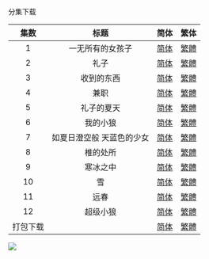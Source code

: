 分集下载

|   集数   |            标题            |                             简体                             |                             繁体                             |
| :------: | :------------------------: | :----------------------------------------------------------: | :----------------------------------------------------------: |
|    1     |      一无所有的女孩子      | [简体](https://raw.githubusercontent.com/SweetSub/SweetSub/master/Archive/Super%20Cub/%5BSweetSub%5D%20Super%20Cub%20-%2001.chs.ass) | [繁體](https://raw.githubusercontent.com/SweetSub/SweetSub/master/Archive/Super%20Cub/%5BSweetSub%5D%20Super%20Cub%20-%2001.cht.ass) |
|    2     |            礼子            | [简体](https://raw.githubusercontent.com/SweetSub/SweetSub/master/Archive/Super%20Cub/%5BSweetSub%5D%20Super%20Cub%20-%2002.chs.ass) | [繁體](https://raw.githubusercontent.com/SweetSub/SweetSub/master/Archive/Super%20Cub/%5BSweetSub%5D%20Super%20Cub%20-%2002.cht.ass) |
|    3     |         收到的东西         | [简体](https://raw.githubusercontent.com/SweetSub/SweetSub/master/Archive/Super%20Cub/%5BSweetSub%5D%20Super%20Cub%20-%2003.chs.ass) | [繁體](https://raw.githubusercontent.com/SweetSub/SweetSub/master/Archive/Super%20Cub/%5BSweetSub%5D%20Super%20Cub%20-%2003.cht.ass) |
|    4     |            兼职            | [简体](https://raw.githubusercontent.com/SweetSub/SweetSub/master/Archive/Super%20Cub/%5BSweetSub%5D%20Super%20Cub%20-%2004.chs.ass) | [繁體](https://raw.githubusercontent.com/SweetSub/SweetSub/master/Archive/Super%20Cub/%5BSweetSub%5D%20Super%20Cub%20-%2004.cht.ass) |
|    5     |         礼子的夏天         | [简体](https://raw.githubusercontent.com/SweetSub/SweetSub/master/Archive/Super%20Cub/%5BSweetSub%5D%20Super%20Cub%20-%2005.chs.ass) | [繁體](https://raw.githubusercontent.com/SweetSub/SweetSub/master/Archive/Super%20Cub/%5BSweetSub%5D%20Super%20Cub%20-%2005.cht.ass) |
|    6     |          我的小狼          | [简体](https://raw.githubusercontent.com/SweetSub/SweetSub/master/Archive/Super%20Cub/%5BSweetSub%5D%20Super%20Cub%20-%2006.chs.ass) | [繁體](https://raw.githubusercontent.com/SweetSub/SweetSub/master/Archive/Super%20Cub/%5BSweetSub%5D%20Super%20Cub%20-%2006.cht.ass) |
|    7     | 如夏日澄空般  天蓝色的少女 | [简体](https://raw.githubusercontent.com/SweetSub/SweetSub/master/Archive/Super%20Cub/%5BSweetSub%5D%20Super%20Cub%20-%2007.chs.ass) | [繁體](https://raw.githubusercontent.com/SweetSub/SweetSub/master/Archive/Super%20Cub/%5BSweetSub%5D%20Super%20Cub%20-%2007.cht.ass) |
|    8     |          椎的处所          | [简体](https://raw.githubusercontent.com/SweetSub/SweetSub/master/Archive/Super%20Cub/%5BSweetSub%5D%20Super%20Cub%20-%2008.chs.ass) | [繁體](https://raw.githubusercontent.com/SweetSub/SweetSub/master/Archive/Super%20Cub/%5BSweetSub%5D%20Super%20Cub%20-%2008.cht.ass) |
|    9     |          寒冰之中          | [简体](https://raw.githubusercontent.com/SweetSub/SweetSub/master/Archive/Super%20Cub/%5BSweetSub%5D%20Super%20Cub%20-%2009.chs.ass) | [繁體](https://raw.githubusercontent.com/SweetSub/SweetSub/master/Archive/Super%20Cub/%5BSweetSub%5D%20Super%20Cub%20-%2009.cht.ass) |
|    10    |             雪             | [简体](https://raw.githubusercontent.com/SweetSub/SweetSub/master/Archive/Super%20Cub/%5BSweetSub%5D%20Super%20Cub%20-%2010.chs.ass) | [繁體](https://raw.githubusercontent.com/SweetSub/SweetSub/master/Archive/Super%20Cub/%5BSweetSub%5D%20Super%20Cub%20-%2010.cht.ass) |
|    11    |            远春            | [简体](https://raw.githubusercontent.com/SweetSub/SweetSub/master/Archive/Super%20Cub/%5BSweetSub%5D%20Super%20Cub%20-%2011.chs.ass) | [繁體](https://raw.githubusercontent.com/SweetSub/SweetSub/master/Archive/Super%20Cub/%5BSweetSub%5D%20Super%20Cub%20-%2011.cht.ass) |
|    12    |          超级小狼          | [简体](https://raw.githubusercontent.com/SweetSub/SweetSub/master/Archive/Super%20Cub/%5BSweetSub%5D%20Super%20Cub%20-%2012.chs.ass) | [繁體](https://raw.githubusercontent.com/SweetSub/SweetSub/master/Archive/Super%20Cub/%5BSweetSub%5D%20Super%20Cub%20-%2012.cht.ass) |
| 打包下载 |                            | [简体](https://raw.githubusercontent.com/SweetSub/SweetSub/master/Archive/Super%20Cub/%5BSweetSub%5D%20Super%20Cub%20-%20[01-12].chs.zip) | [繁體](https://raw.githubusercontent.com/SweetSub/SweetSub/master/Archive/Super%20Cub/%5BSweetSub%5D%20Super%20Cub%20-%20[01-12].cht.zip) |



![](https://p.sda1.dev/1/1e9b5a9b78e06b5f388b0f3d277bdcc1/Super%20Cub%204.jpg)